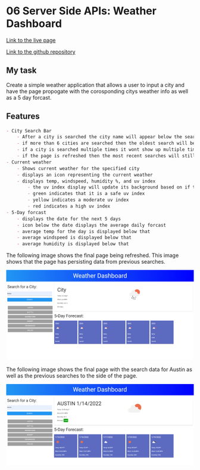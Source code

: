 # 06 Server Side APIs: Weather Dashboard
[Link to the live page](https://clabel95.github.io/06-Server-Side-APIs-Homework/)


[Link to the github repository](https://github.com/clabel95/06-Server-Side-APIs-Homework)

## My task

Create a simple weather application that allows a user to input a city and have the page propogate with the corosponding citys weather info as well as a 5 day forcast.


## Features

```md
- City Search Bar
    - After a city is searched the city name will appear below the search bar as an interactable button
    - if more than 6 cities are searched then the oldest search will be removed and replaced by the new search.
    - if a city is searched multiple times it wont show up multiple times under the search bar.
    - if the page is refreshed then the most recent searches will still be avalible as buttons.
- Current weather
    - Shows current weather for the specified city
    - displays an icon representing the current weather
    - displays temp, windspeed, humidity %, and uv index
        - the uv index display will update its background based on if the value is safe or not
        - green indicates that it is a safe uv index
        - yellow indicates a moderate uv index
        - red indicates a high uv index
- 5-Day forcast
    - displays the date for the next 5 days
    - icon below the date displays the average daily forcast
    - average temp for the day is displayed below that
    - average windspeed is displayed below that
    - average humidity is displayed below that    

```
The following image shows the final page being refreshed. This image shows that the page has persisting data from previous searches.


![Image of the final page showing a newly refreshed page with persisting data from previous searches.](./assets/images/page.PNG)


The following image shows the final page with the search data for Austin as well as the previous searches to the side of the page.

![Image of the final page showing the current data for the city of Austin.](./assets/images/Austin.PNG)